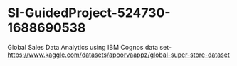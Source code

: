# SI-GuidedProject-524730-1688690538
Global Sales Data Analytics using IBM Cognos
data set- https://www.kaggle.com/datasets/apoorvaappz/global-super-store-dataset 
